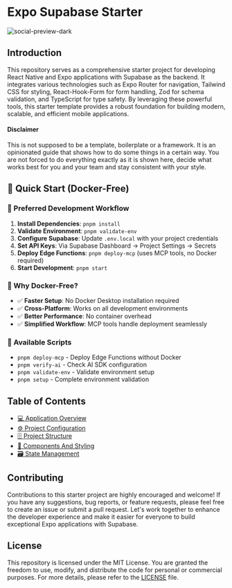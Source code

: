 # Expo Supabase Starter

![social-preview-dark](https://github.com/user-attachments/assets/9697a7da-10aa-4661-bb76-b5bc0dd611f0)

## Introduction

This repository serves as a comprehensive starter project for developing React Native and Expo applications with Supabase as the backend. It integrates various technologies such as Expo Router for navigation, Tailwind CSS for styling, React-Hook-Form for form handling, Zod for schema validation, and TypeScript for type safety. By leveraging these powerful tools, this starter template provides a robust foundation for building modern, scalable, and efficient mobile applications.

#### Disclaimer

This is not supposed to be a template, boilerplate or a framework. It is an opinionated guide that shows how to do some things in a certain way. You are not forced to do everything exactly as it is shown here, decide what works best for you and your team and stay consistent with your style.

## 🚀 Quick Start (Docker-Free)

### 🎯 Preferred Development Workflow
1. **Install Dependencies**: `pnpm install`
2. **Validate Environment**: `pnpm validate-env` 
3. **Configure Supabase**: Update `.env.local` with your project credentials
4. **Set API Keys**: Via Supabase Dashboard → Project Settings → Secrets
5. **Deploy Edge Functions**: `pnpm deploy-mcp` (uses MCP tools, no Docker required)
6. **Start Development**: `pnpm start`

### 🎯 Why Docker-Free?
- ✅ **Faster Setup**: No Docker Desktop installation required
- ✅ **Cross-Platform**: Works on all development environments  
- ✅ **Better Performance**: No container overhead
- ✅ **Simplified Workflow**: MCP tools handle deployment seamlessly

### 🔧 Available Scripts
- `pnpm deploy-mcp` - Deploy Edge Functions without Docker
- `pnpm verify-ai` - Check AI SDK configuration
- `pnpm validate-env` - Validate environment setup
- `pnpm setup` - Complete environment validation

## Table of Contents

- [💻 Application Overview](docs/application-overview.md)
- [⚙️ Project Configuration](docs/project-configuration.md)
- [🗄️ Project Structure](docs/project-structure.md)
- [🧱 Components And Styling](docs/components-and-styling.md)
- [🗃️ State Management](docs/state-management.md)

## Contributing

Contributions to this starter project are highly encouraged and welcome! If you have any suggestions, bug reports, or feature requests, please feel free to create an issue or submit a pull request. Let's work together to enhance the developer experience and make it easier for everyone to build exceptional Expo applications with Supabase.

## License

This repository is licensed under the MIT License. You are granted the freedom to use, modify, and distribute the code for personal or commercial purposes. For more details, please refer to the [LICENSE](https://github.com/FlemingVincent/supabase-starter/blob/main/LICENSE) file.
